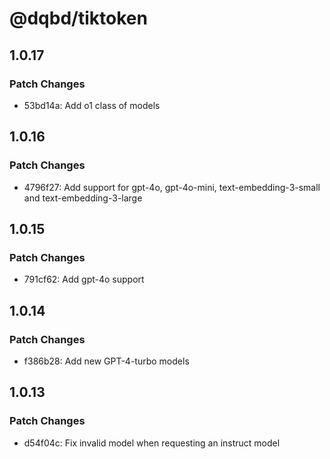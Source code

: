 # @dqbd/tiktoken

## 1.0.17

### Patch Changes

- 53bd14a: Add o1 class of models

## 1.0.16

### Patch Changes

- 4796f27: Add support for gpt-4o, gpt-4o-mini, text-embedding-3-small and text-embedding-3-large

## 1.0.15

### Patch Changes

- 791cf62: Add gpt-4o support

## 1.0.14

### Patch Changes

- f386b28: Add new GPT-4-turbo models

## 1.0.13

### Patch Changes

- d54f04c: Fix invalid model when requesting an instruct model
